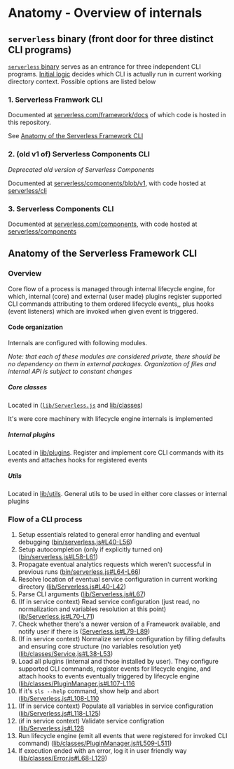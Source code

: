 # Anatomy - Overview of internals

## `serverless` binary (front door for three distinct CLI programs)

[`serverless` binary](https://github.com/serverless/serverless/blob/master/bin/serverless.js) serves as an entrance for three independent CLI programs. [Initial logic](https://github.com/serverless/serverless/blob/ce376e96b0bb15a06ade362134aee2b1848d6113/bin/serverless.js#L25-L38) decides which CLI is actually run in current working directory context. Possible options are listed below

### 1. Serverless Framwork CLI

Documented at [serverless.com/framework/docs](https://www.serverless.com/framework/docs/) of which code is hosted in this repository.

See [Anatomy of the Serverless Framework CLI](#anatomy-of-the-serverless-framework-cli)

### 2. (old v1 of) Serverless Components CLI

_Deprecated old version of Serverless Components_

Documented at [serverless/components/blob/v1](https://github.com/serverless/components/blob/v1/README.md), with code hosted at [serverless/cli](https://github.com/serverless/cli)

### 3. Serverless Components CLI

Documented at [serverless.com/components](https://www.serverless.com/components/), with code hosted at [serverless/components](https://github.com/serverless/components)

## Anatomy of the Serverless Framework CLI

### Overview

Core flow of a process is managed through internal lifecycle engine, for which, internal (core) and external (user made) plugins register supported CLI commands attributing to them ordered lifecycle events,, plus hooks (event listeners) which are invoked when given event is triggered.

#### Code organization

Internals are configured with following modules.

_Note: that each of these modules are considered private, there should be no dependency on them in external packages. Organization of files and internal API is subject to constant changes_

##### Core classes

Located in ([`lib/Serverless.js`](https://github.com/serverless/serverless/tree/master/lib/classes) and [lib/classes](https://github.com/serverless/serverless/tree/master/lib/classes))

It's were core machinery with lifecycle engine internals is implemented

##### Internal plugins

Located in [lib/plugins](https://github.com/serverless/serverless/tree/master/lib/plugins). Register and implement core CLI commands with its events and attaches hooks for registered events

##### Utils

Located in [lib/utils](https://github.com/serverless/serverless/tree/master/lib/utils). General utils to be used in either core classes or internal plugins

### Flow of a CLI process

1. Setup essentials related to general error handling and eventual debugging ([bin/serverless.js#L40-L56](https://github.com/serverless/serverless/blob/ce376e96b0bb15a06ade362134aee2b1848d6113/bin/serverless.js#L40-L56))
1. Setup autocompletion (only if explicitly turned on) ([bin/serverless.js#L58-L61](https://github.com/serverless/serverless/blob/ce376e96b0bb15a06ade362134aee2b1848d6113/bin/serverless.js#L58-L61))
1. Propagate eventual analytics requests which weren't successful in previous runs ([bin/serverless.js#L64-L66](https://github.com/serverless/serverless/blob/ce376e96b0bb15a06ade362134aee2b1848d6113/bin/serverless.js#L64-L66))
1. Resolve location of eventual service configuration in current working directory ([lib/Serverless.js#L40-L42](https://github.com/serverless/serverless/blob/ce376e96b0bb15a06ade362134aee2b1848d6113/lib/Serverless.js#L40-L42))
1. Parse CLI arguments ([lib/Serverless.js#L67](https://github.com/serverless/serverless/blob/ce376e96b0bb15a06ade362134aee2b1848d6113/lib/Serverless.js#L67))
1. (If in service context) Read service configuration (just read, no normalization and variables resolution at this point) ([ib/Serverless.js#L70-L71](https://github.com/serverless/serverless/blob/ce376e96b0bb15a06ade362134aee2b1848d6113/lib/Serverless.js#L70-L71))
1. Check whether there's a newer version of a Framework available, and notify user if there is ([Serverless.js#L79-L89](https://github.com/serverless/serverless/blob/ce376e96b0bb15a06ade362134aee2b1848d6113/lib/Serverless.js#L79-L89))
1. (If in service context) Normalize service configuration by filling defaults and ensuring core structure (no variables resolution yet) ([lib/classes/Service.js#L38-L53](https://github.com/serverless/serverless/blob/master/lib/classes/Service.js#L38-L53))
1. Load all plugins (internal and those installed by user). They configure supported CLI commands, register events for lifecycle engine, and attach hooks to events eventually triggered by lifecycle engine ([lib/classes/PluginManager.js#L107-L116](https://github.com/serverless/serverless/blob/ce376e96b0bb15a06ade362134aee2b1848d6113/lib/classes/PluginManager.js#L107-L116)
1. If it's `sls --help` command, show help and abort ([lib/Serverless.js#L108-L110](https://github.com/serverless/serverless/blob/ce376e96b0bb15a06ade362134aee2b1848d6113/lib/Serverless.js#L108-L110)
1. (If in service context) Populate all variables in service configuration ([lib/Serverless.js#L118-L125](https://github.com/serverless/serverless/blob/ce376e96b0bb15a06ade362134aee2b1848d6113/lib/Serverless.js#L118-L125))
1. (if in service context) Validate service configration ([lib/Serverless.js#L128](https://github.com/serverless/serverless/blob/ce376e96b0bb15a06ade362134aee2b1848d6113/lib/Serverless.js#L128)
1. Run lifecycle engine (emit all events that were registered for invoked CLI command) ([lib/classes/PluginManager.js#L509-L511](https://github.com/serverless/serverless/blob/ce376e96b0bb15a06ade362134aee2b1848d6113/lib/classes/PluginManager.js#L509-L511))
1. If execution ended with an error, log it in user friendly way ([lib/classes/Error.js#L68-L129](https://github.com/serverless/serverless/blob/ce376e96b0bb15a06ade362134aee2b1848d6113/lib/classes/Error.js#L68-L129))
